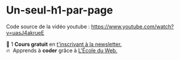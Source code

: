 # Un-seul-h1-par-page

Code source de la vidéo youtube : https://www.youtube.com/watch?v=uasJ4akrueE

🚀 1 **Cours gratuit** en [t'inscrivant à la newsletter.](https://www.le-designer-du-web.com/news) <br>
🔥  &nbsp;Apprends à **coder** grâce à [L'École du Web.](https://ecole-du-web.net/)

